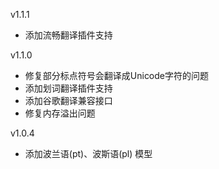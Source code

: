 v1.1.1

- 添加流畅翻译插件支持


v1.1.0

- 修复部分标点符号会翻译成Unicode字符的问题
- 添加划词翻译插件支持
- 添加谷歌翻译兼容接口
- 修复内存溢出问题

v1.0.4

- 添加波兰语(pt)、波斯语(pl) 模型